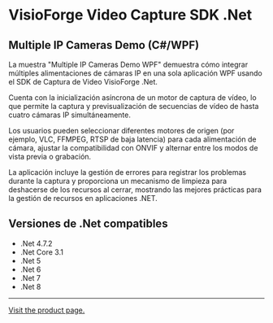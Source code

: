 ﻿# VisioForge Video Capture SDK .Net

## Multiple IP Cameras Demo (C#/WPF)

La muestra "Multiple IP Cameras Demo WPF" demuestra cómo integrar múltiples alimentaciones de cámaras IP en una sola aplicación WPF usando el SDK de Captura de Video VisioForge .Net.

Cuenta con la inicialización asíncrona de un motor de captura de vídeo, lo que permite la captura y previsualización de secuencias de vídeo de hasta cuatro cámaras IP simultáneamente.

Los usuarios pueden seleccionar diferentes motores de origen (por ejemplo, VLC, FFMPEG, RTSP de baja latencia) para cada alimentación de cámara, ajustar la compatibilidad con ONVIF y alternar entre los modos de vista previa o grabación.

La aplicación incluye la gestión de errores para registrar los problemas durante la captura y proporciona un mecanismo de limpieza para deshacerse de los recursos al cerrar, mostrando las mejores prácticas para la gestión de recursos en aplicaciones .NET.

## Versiones de .Net compatibles

* .Net 4.7.2
* .Net Core 3.1
* .Net 5
* .Net 6
* .Net 7
* .Net 8

---

[Visit the product page.](https://www.visioforge.com/video-capture-sdk-net)
